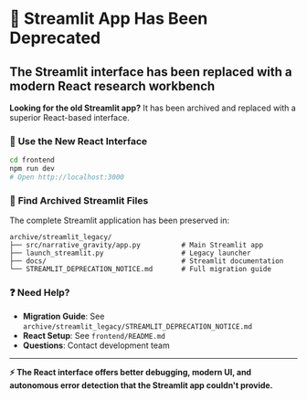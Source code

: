 # 🚨 Streamlit App Has Been Deprecated

## The Streamlit interface has been replaced with a modern React research workbench

**Looking for the old Streamlit app?** It has been archived and replaced with a superior React-based interface.

### 🚀 **Use the New React Interface**
```bash
cd frontend
npm run dev
# Open http://localhost:3000
```

### 📁 **Find Archived Streamlit Files**
The complete Streamlit application has been preserved in:
```
archive/streamlit_legacy/
├── src/narrative_gravity/app.py          # Main Streamlit app
├── launch_streamlit.py                   # Legacy launcher
├── docs/                                 # Streamlit documentation
└── STREAMLIT_DEPRECATION_NOTICE.md       # Full migration guide
```

### ❓ **Need Help?**
- **Migration Guide**: See `archive/streamlit_legacy/STREAMLIT_DEPRECATION_NOTICE.md`
- **React Setup**: See `frontend/README.md`
- **Questions**: Contact development team

---

**⚡ The React interface offers better debugging, modern UI, and autonomous error detection that the Streamlit app couldn't provide.** 